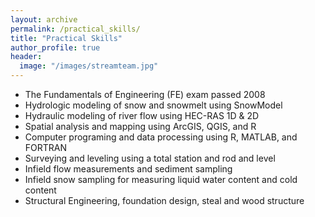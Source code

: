 ```yaml
---
layout: archive
permalink: /practical_skills/
title: "Practical Skills"
author_profile: true
header:
  image: "/images/streamteam.jpg"
---
```



- The Fundamentals of Engineering (FE) exam passed 2008
-	Hydrologic modeling of snow and snowmelt using SnowModel
-	Hydraulic modeling of river flow using HEC-RAS 1D & 2D
-	Spatial analysis and mapping using ArcGIS, QGIS, and R
-	Computer programing and data processing using R, MATLAB, and FORTRAN
-	Surveying and leveling using a total station and rod and level
-	Infield flow measurements and sediment sampling
-	Infield snow sampling for measuring liquid water content and cold content
-	Structural Engineering, foundation design, steal and wood structure


